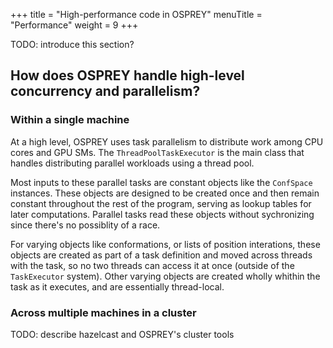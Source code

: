 +++
title = "High-performance code in OSPREY"
menuTitle = "Performance"
weight = 9
+++


TODO: introduce this section?


## How does OSPREY handle high-level concurrency and parallelism?

### Within a single machine

At a high level, OSPREY uses task parallelism to distribute work among CPU cores
and GPU SMs. The `ThreadPoolTaskExecutor` is the main class that handles distributing
parallel workloads using a thread pool.

Most inputs to these parallel tasks are constant objects like the `ConfSpace` instances.
These objects are designed to be created once and then remain constant
throughout the rest of the program, serving as lookup tables for later computations.
Parallel tasks read these objects without sychronizing since there's no possiblity of
a race.

For varying objects like conformations, or lists of position interations, these
objects are created as part of a task definition and moved across threads with the task,
so no two threads can access it at once (outside of the `TaskExecutor` system).
Other varying objects are created wholly whithin the task as it executes, and are
essentially thread-local.


### Across multiple machines in a cluster

TODO: describe hazelcast and OSPREY's cluster tools

